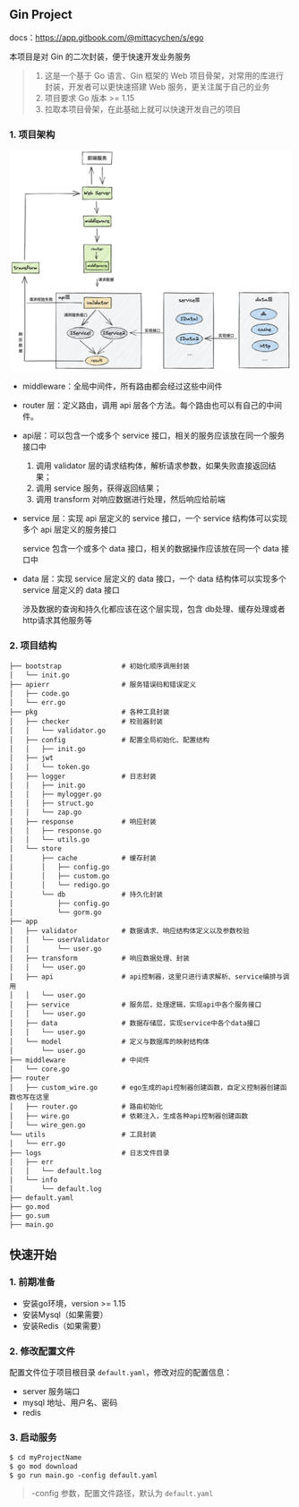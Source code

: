 ## Gin Project

docs：https://app.gitbook.com/@mittacychen/s/ego

本项目是对 Gin 的二次封装，便于快速开发业务服务

> 1. 这是一个基于 Go 语言、Gin 框架的 Web 项目骨架，对常用的库进行封装，开发者可以更快速搭建 Web 服务，更关注属于自己的业务
> 2. 项目要求 Go 版本 >= 1.15
> 3. 拉取本项目骨架，在此基础上就可以快速开发自己的项目

### 1. 项目架构

<img src="README.assets/framework.png" alt="image-20210626172449172" style="zoom:50%;margin:0" />

- middleware：全局中间件，所有路由都会经过这些中间件

- router 层：定义路由，调用 api 层各个方法。每个路由也可以有自己的中间件。

- api层：可以包含一个或多个 service 接口，相关的服务应该放在同一个服务接口中

    1. 调用 validator 层的请求结构体，解析请求参数，如果失败直接返回结果；
    2. 调用 service 服务，获得返回结果；
    3. 调用 transform 对响应数据进行处理，然后响应给前端

- service 层：实现 api 层定义的 service 接口，一个 service 结构体可以实现多个 api 层定义的服务接口

    service 包含一个或多个 data 接口，相关的数据操作应该放在同一个 data 接口中

- data 层：实现 service 层定义的 data 接口，一个 data 结构体可以实现多个 service 层定义的 data 接口

    涉及数据的查询和持久化都应该在这个层实现，包含 db处理、缓存处理或者 http请求其他服务等

### 2. 项目结构

```shell
├── bootstrap               # 初始化顺序调用封装
│   └── init.go
├── apierr                  # 服务错误码和错误定义
│   ├── code.go
│   └── err.go
├── pkg                     # 各种工具封装
│   ├── checker             # 校验器封装
│   │   └── validator.go
│   ├── config				# 配置全局初始化、配置结构
│   │   ├── init.go
│   ├── jwt
│   │   └── token.go
│   ├── logger				# 日志封装
│   │   ├── init.go
│   │   ├── mylogger.go
│   │   ├── struct.go
│   │   └── zap.go
│   ├── response			# 响应封装
│   │   ├── response.go
│   │   └── utils.go
│   └── store
│       ├── cache			# 缓存封装
│       │   ├── config.go
│       │   ├── custom.go
│       │   └── redigo.go
│       └── db				# 持久化封装
│           ├── config.go
│           └── gorm.go
├── app
│   ├── validator           # 数据请求、响应结构体定义以及参数校验
│   │   └── userValidator
│   │       └── user.go
│   ├── transform			# 响应数据处理、封装
│   │   └── user.go
│   ├── api                 # api控制器，这里只进行请求解析、service编排与调用
│   │   └── user.go
│   ├── service             # 服务层，处理逻辑，实现api中各个服务接口
│   │   └── user.go
│   ├── data                # 数据存储层，实现service中各个data接口
│   │   └── user.go
│   └── model               # 定义与数据库的映射结构体
│       └── user.go
├── middleware              # 中间件
│   └── core.go
├── router
│   ├── custom_wire.go		# ego生成的api控制器创建函数，自定义控制器创建函数也写在这里
│   ├── router.go			# 路由初始化
│   ├── wire.go				# 依赖注入，生成各种api控制器创建函数
│   └── wire_gen.go
└── utils                   # 工具封装
│   └── err.go
├── logs                    # 日志文件目录
│   ├── err
│   │   └── default.log
│   └── info
│       └── default.log
├── default.yaml
├── go.mod
├── go.sum
├── main.go
```

## 快速开始

### 1. 前期准备

+ 安装go环境，version >= 1.15
+ 安装Mysql（如果需要）
+ 安装Redis（如果需要）

### 2. 修改配置文件

配置文件位于项目根目录 `default.yaml`，修改对应的配置信息：

+ server 服务端口
+ mysql 地址、用户名、密码
+ redis

### 3. 启动服务

```shell
$ cd myProjectName
$ go mod download
$ go run main.go -config default.yaml
```

> -config 参数，配置文件路径，默认为 `default.yaml`


